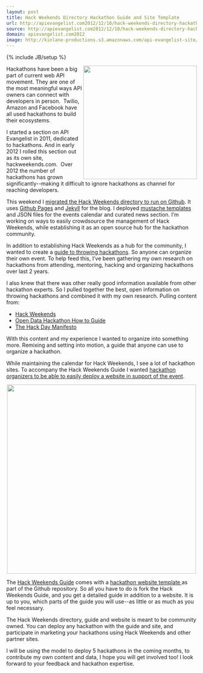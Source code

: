 ```yaml
---
layout: post
title: Hack Weekends Directory Hackathon Guide and Site Template
url: http://apievangelist.com2012/12/10/hack-weekends-directory-hackathon-guide-and-site-template/
source: http://apievangelist.com2012/12/10/hack-weekends-directory-hackathon-guide-and-site-template/
domain: apievangelist.com2012
image: http://kinlane-productions.s3.amazonaws.com/api-evangelist-site/blog/Hack-Weekends-Guide-Screenshot.png
---
```

{% include JB/setup %}
<p><a href="http://kinlane.github.com/hack-weekends-guide/"><img style="padding: 15xp;" src="https://s3.amazonaws.com/kinlane-productions/hackweekends/Hack-Weekends-Guide-Screenshot.png" alt="" width="300" align="right" /></a></p>
<p>Hackathons have been a big part of current web API movement.  They are one of the most meaningful ways API owners can connect with developers in person. &nbsp;Twilio, Amazon and Facebook have all used hackathons to build their ecosystems.</p>
<p>I started a section on API Evangelist in 2011, dedicated to hackathons. And in early 2012 I rolled this section out as its own site, hackweekends.com. &nbsp;Over 2012 the number of hackathons has grown significantly--making it difficult to ignore hackathons as channel for reaching developers.</p>
<p>This weekend I <a href="/2012/12/08/open-sourcing-hack-weekends-using-github/">migrated the Hack Weekends directory to run on Github</a>.  It uses <a href="http://pages.github.com/">Github Pages</a> and <a href="https://github.com/mojombo/jekyll">Jekyll</a> for the blog.  I deployed <a href="http://mustache.github.com/">mustache templates</a> and JSON files for the events calendar and curated news section.  I&rsquo;m working on ways to easily crowdsource the management of Hack Weekends, while establishing it as an open source hub for the hackathon community.</p>
<p>In addition to establishing Hack Weekends as a hub for the community, I wanted to create a <a href="https://github.com/kinlane/hack-weekends-guide">guide to throwing hackathons</a>.  So anyone can organize their own event. To help feed this, I&rsquo;ve been gathering my own research on hackathons from attending, mentoring, hacking and organizing hackathons over last 2 years.</p>
<p>I also knew that there was other really good information available from other hackathon experts.  So I pulled together the best, open information on throwing hackathons and combined it with my own research.  Pulling content from:</p>
<ul class="mainlist">
<li><a href="http://hackweekends.com/">Hack Weekends</a></li>
<li><a href="https://docs.google.com/document/d/1fBuisDTIiBAz9u2tr7sgv6GdDLOV_aHbafjqHXSkNB0/edit">Open Data Hackathon How to Guide</a></li>
<li><a href="http://hackdaymanifesto.com/">The Hack Day Manifesto</a></li>
</ul>
<p>With this content and my experience I wanted to organize into something more.  Remixing and setting into motion,  a guide that anyone can use to organize a hackathon.</p>
<p>While maintaining the calendar for Hack Weekends, I see a lot of hackathon sites.  To accompany the Hack Weekends Guide I wanted <a href="http://kinlane.github.com/hack-weekends-guide/">hackathon organizers to be able to easily deploy a website in support of the event</a>.</p>
<p><a href="http://hackweekends.com/"><img style="display: block; margin-left: auto; margin-right: auto;" src="http://kinlane-productions.s3.amazonaws.com/hackweekends/hackweekends-logo.png" alt="" width="500" /></a></p>
<p>The <a href="https://github.com/kinlane/hack-weekends-guide">Hack Weekends Guide</a> comes with a <a href="http://kinlane.github.com/hack-weekends-guide/">hackathon website template </a>as part of the Github repository.  So all you have to do is fork the Hack Weekends Guide, and you get a detailed guide in addition to a website. It is up to you, which parts of the guide you will use--as little or as much as you feel necessary.</p>
<p>The Hack Weekends directory, guide and website is meant to be community owned.  You can deploy any hackathon with the guide and site, and participate in marketing your hackathons using Hack Weekends and other partner sites.</p>
<p>I will be using the model to deploy 5 hackathons in the coming months, to contribute my own content and data, I hope you will get involved too!  I look forward to your feedback and hackathon expertise.</p>
